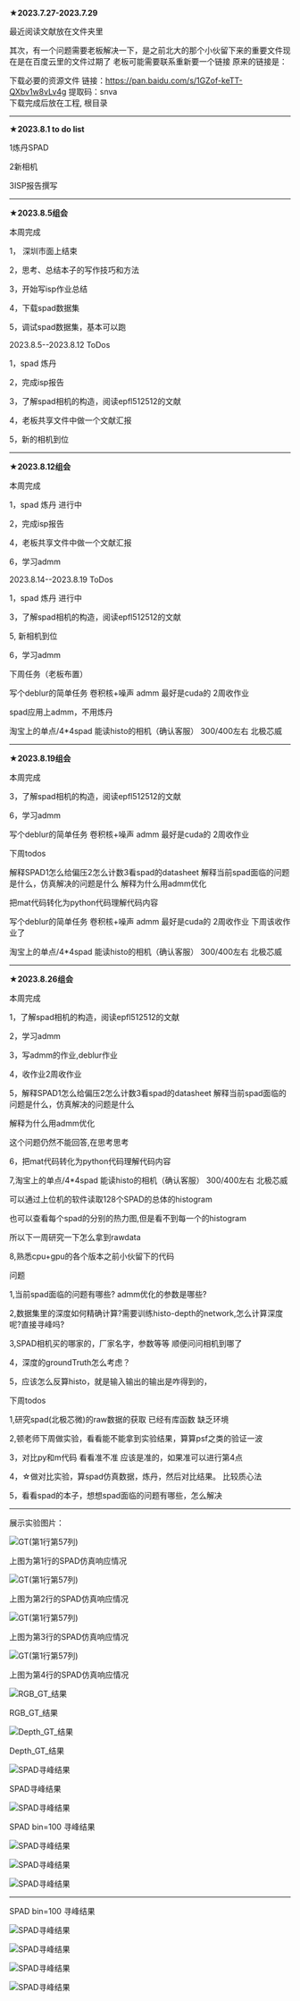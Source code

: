 **★2023.7.27-2023.7.29**

最近阅读文献放在文件夹里

其次，有一个问题需要老板解决一下，是之前北大的那个小伙留下来的重要文件现在是在百度云里的文件过期了
老板可能需要联系重新要一个链接
原来的链接是：

下载必要的资源文件
链接：https://pan.baidu.com/s/1GZof-keTT-QXbv1w8vLv4g 
提取码：snva   
下载完成后放在工程, 根目录

------------------------------------------

**★2023.8.1 to do list**

1炼丹SPAD

2新相机

3ISP报告撰写

------------------------------------------

**★2023.8.5组会**

本周完成

1， 深圳市面上结束

2，思考、总结本子的写作技巧和方法

3，开始写isp作业总结

4，下载spad数据集

5，调试spad数据集，基本可以跑

2023.8.5--2023.8.12 ToDos

1，spad 炼丹

2，完成isp报告

3，了解spad相机的构造，阅读epfl512512的文献

4，老板共享文件中做一个文献汇报

5，新的相机到位

------------------------------------------

**★2023.8.12组会**

本周完成

1，spad 炼丹 进行中

2，完成isp报告

4，老板共享文件中做一个文献汇报

6，学习admm

2023.8.14--2023.8.19 ToDos

1，spad 炼丹 进行中

3，了解spad相机的构造，阅读epfl512512的文献

5, 新相机到位

6，学习admm

下周任务（老板布置）

写个deblur的简单任务
卷积核+噪声
admm
最好是cuda的
2周收作业

spad应用上admm，不用炼丹

淘宝上的单点/4*4spad
能读histo的相机（确认客服）
300/400左右
北极芯威

------------------------------------------

**★2023.8.19组会**

本周完成

3，了解spad相机的构造，阅读epfl512512的文献

6，学习admm

写个deblur的简单任务
卷积核+噪声
admm
最好是cuda的
2周收作业


下周todos

解释SPAD1怎么给偏压2怎么计数3看spad的datasheet
解释当前spad面临的问题是什么，仿真解决的问题是什么
解释为什么用admm优化

把mat代码转化为python代码理解代码内容

写个deblur的简单任务
卷积核+噪声
admm
最好是cuda的
2周收作业
下周该收作业了


淘宝上的单点/4*4spad
能读histo的相机（确认客服）
300/400左右
北极芯威

-------------------------

**★2023.8.26组会**

本周完成

1，了解spad相机的构造，阅读epfl512512的文献

2，学习admm

3，写admm的作业,deblur作业

4，收作业2周收作业

5，解释SPAD1怎么给偏压2怎么计数3看spad的datasheet
解释当前spad面临的问题是什么，仿真解决的问题是什么

解释为什么用admm优化

这个问题仍然不能回答,在思考思考

6，把mat代码转化为python代码理解代码内容

7,淘宝上的单点/4*4spad
能读histo的相机（确认客服）
300/400左右
北极芯威

可以通过上位机的软件读取128个SPAD的总体的histogram

也可以查看每个spad的分别的热力图,但是看不到每一个的histogram

所以下一周研究一下怎么拿到rawdata

8,熟悉cpu+gpu的各个版本之前小伙留下的代码



问题

1,当前spad面临的问题有哪些? admm优化的参数是哪些?

2,数据集里的深度如何精确计算?需要训练histo-depth的network,怎么计算深度呢?直接寻峰吗?

3,SPAD相机买的哪家的，厂家名字，参数等等    顺便问问相机到哪了

4，深度的groundTruth怎么考虑？

5，应该怎么反算histo，就是输入输出的输出是咋得到的，



下周todos

1,研究spad(北极芯微)的raw数据的获取   已经有库函数 缺乏环境

2,顿老师下周做实验，看看能不能拿到实验结果，算算psf之类的验证一波

3，对比py和m代码   看看准不准   应该是准的，如果准可以进行第4点

4，☆做对比实验，算spad仿真数据，炼丹，然后对比结果。
比较质心法

5，看看spad的本子，想想spad面临的问题有哪些，怎么解决



----------------------------

展示实验图片：

![GT(第1行第57列)](./Spad_histo_300/img_SPAD_0000.png)

上图为第1行的SPAD仿真响应情况

![GT(第1行第57列)](./Spad_histo_300/img_SPAD_0001.png)

上图为第2行的SPAD仿真响应情况

![GT(第1行第57列)](./Spad_histo_300/img_SPAD_0002.png)

上图为第3行的SPAD仿真响应情况

![GT(第1行第57列)](./Spad_histo_300/img_SPAD_0003.png)

上图为第4行的SPAD仿真响应情况



![RGB_GT_结果](./RGB_GT.jpg)

RGB_GT_结果

![Depth_GT_结果](./SPAD_Depth_GT_Py/bathroom2_view_2_depth.png)

Depth_GT_结果

![SPAD寻峰结果](./spad_depth_max_002.jpg)

SPAD寻峰结果

![SPAD寻峰结果](./untitled.jpg)

SPAD bin=100 寻峰结果



![SPAD寻峰结果](./histo/img_histo_0000_0000.png)

![SPAD寻峰结果](./histo/img_histo_0000_0001.png)

![SPAD寻峰结果](./histo/img_histo_0000_0002.png)

---------------------------------

SPAD bin=100 寻峰结果

![SPAD寻峰结果](./bin=100/bathroom2_albedo_1_view_1.h5.png)

![SPAD寻峰结果](./bin=100/bathroom2_albedo_1_view_2.h5.png)

![SPAD寻峰结果](./bin=100/bathroom2_albedo_1_view_3.h5.png)

![SPAD寻峰结果](./bin=100/bathroom2_albedo_1_view_4.h5.png)
